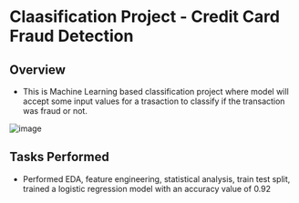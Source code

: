 # Claasification Project - Credit Card Fraud Detection

## Overview
* This is Machine Learning based classification project where model will accept some input values for a trasaction to classify if the transaction was fraud or not.

![image](https://user-images.githubusercontent.com/86545677/227142570-caab49a5-1557-4b01-bfa4-becd5f7fe3cf.png)

## Tasks Performed
* Performed EDA, feature engineering, statistical analysis, train test split, trained a logistic regression model with an accuracy value of 0.92
